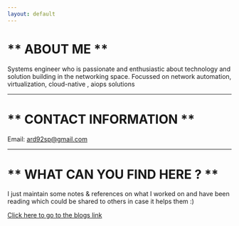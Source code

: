 ```yaml
---
layout: default
---
```

# ** ABOUT ME **
Systems engineer who is passionate and enthusiastic about technology and solution building in the networking space. Focussed on network automation, virtualization, cloud-native , aiops solutions 
* * *

# ** CONTACT INFORMATION **
Email: ard92sp@gmail.com
* * *

# ** WHAT CAN YOU FIND HERE ? **
I just maintain some notes & references on what I worked on and have been reading which could be shared to others in case it helps them :)

[Click here to go to the blogs link](./blogs.html)
